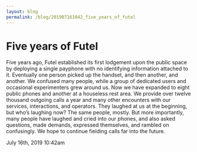 ```yaml
---
layout: blog
permalink: /blog/201907161042_five_years_of_futel
---
```


# Five years of Futel

Five years ago, Futel established its first lodgement upon the public space by deploying a single payphone with no identifying information attached to it. Eventually one person picked up the handset, and then another, and another. We confused many people, while a group of dedicated users and occasional experimenters grew around us. Now we have expanded to eight public phones and another at a houseless rest area. We provide over twelve thousand outgoing calls a year and many other encounters with our services, interactions, and operators. They laughed at us at the beginning, but who&rsquo;s laughing now? The same people, mostly. But more importantly, many people have laughed and cried into our phones, and also asked questions, made demands, expressed themselves, and rambled on confusingly. We hope to continue fielding calls far into the future.



<div id="footer">
<span id="timestamp"> July 16th, 2019 10:42am </span>
</div>
